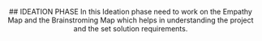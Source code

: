 <p align=center> ## IDEATION PHASE
In this Ideation phase need to work on the Empathy Map and the Brainstroming Map which helps in understanding the project and the set solution requirements.
